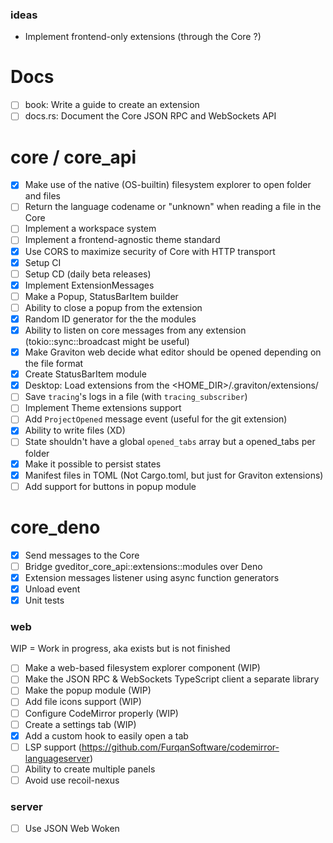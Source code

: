 ### ideas
- Implement frontend-only extensions (through the Core ?)

# Docs 
- [ ] book: Write a guide to create an extension
- [ ] docs.rs: Document the Core JSON RPC and WebSockets API

# core / core_api
- [x] Make use of the native (OS-builtin) filesystem explorer to open folder and files
- [ ] Return the language codename or "unknown" when reading a file in the Core
- [ ] Implement a workspace system
- [ ] Implement a frontend-agnostic theme standard
- [x] Use CORS to maximize security of Core with HTTP transport
- [x] Setup CI
- [ ] Setup CD (daily beta releases)
- [x] Implement  ExtensionMessages
- [ ] Make a Popup, StatusBarItem builder
- [ ] Ability to close a popup from the extension
- [x] Random ID generator for the the modules
- [x] Ability to listen on core messages from any extension (tokio::sync::broadcast might be useful)
- [x] Make Graviton web decide what editor should be opened depending on the file format
- [x] Create StatusBarItem module
- [x] Desktop: Load extensions from the <HOME_DIR>/.graviton/extensions/
- [ ] Save `tracing`'s logs in a file (with `tracing_subscriber`)
- [ ] Implement Theme extensions support
- [ ] Add `ProjectOpened` message event (useful for the git extension)
- [x] Ability to write files (XD)
- [ ] State shouldn't have a global `opened_tabs` array but a opened_tabs per folder
- [x] Make it possible to persist states
- [x] Manifest files in TOML (Not Cargo.toml, but just for Graviton extensions)
- [ ] Add support for buttons in popup module

# core_deno
- [x] Send messages to the Core
- [ ] Bridge gveditor_core_api::extensions::modules over Deno
- [x] Extension messages listener using async function generators
- [x] Unload event
- [x] Unit tests
### web

WIP = Work in progress, aka exists but is not finished

- [ ] Make a web-based filesystem explorer component (WIP)
- [ ] Make the JSON RPC & WebSockets TypeScript client a separate library
- [ ] Make the popup module (WIP)
- [ ] Add file icons support (WIP)
- [ ] Configure CodeMirror properly (WIP)
- [ ] Create a settings tab (WIP)
- [x] Add a custom hook to easily open a tab 
- [ ] LSP support (https://github.com/FurqanSoftware/codemirror-languageserver)
- [ ] Ability to create multiple panels
- [ ] Avoid use recoil-nexus
### server
- [ ] Use JSON Web Woken
